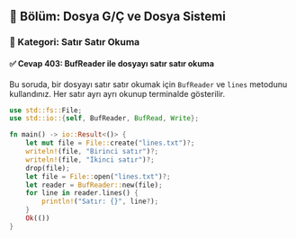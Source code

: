 ## 📘 Bölüm: Dosya G/Ç ve Dosya Sistemi  
### 🔹 Kategori: Satır Satır Okuma  
#### ✅ Cevap 403: BufReader ile dosyayı satır satır okuma

Bu soruda, bir dosyayı satır satır okumak için `BufReader` ve `lines` metodunu kullandınız. Her satır ayrı ayrı okunup terminalde gösterilir.

```rust
use std::fs::File;
use std::io::{self, BufReader, BufRead, Write};

fn main() -> io::Result<()> {
    let mut file = File::create("lines.txt")?;
    writeln!(file, "Birinci satır")?;
    writeln!(file, "İkinci satır")?;
    drop(file);
    let file = File::open("lines.txt")?;
    let reader = BufReader::new(file);
    for line in reader.lines() {
        println!("Satır: {}", line?);
    }
    Ok(())
}
```
